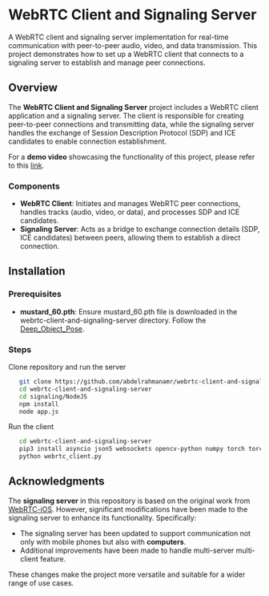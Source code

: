 # WebRTC Client and Signaling Server

A WebRTC client and signaling server implementation for real-time communication with peer-to-peer audio, video, and data transmission. This project demonstrates how to set up a WebRTC client that connects to a signaling server to establish and manage peer connections.

## Overview

The **WebRTC Client and Signaling Server** project includes a WebRTC client application and a signaling server. The client is responsible for creating peer-to-peer connections and transmitting data, while the signaling server handles the exchange of Session Description Protocol (SDP) and ICE candidates to enable connection establishment.

For a **demo video** showcasing the functionality of this project, please refer to this [link](https://drive.google.com/drive/folders/1SYTTRWaFQHZBB-C2ngWCZ6FboDucJ3bx?usp=sharing).

### Components
- **WebRTC Client**: Initiates and manages WebRTC peer connections, handles tracks (audio, video, or data), and processes SDP and ICE candidates.
- **Signaling Server**: Acts as a bridge to exchange connection details (SDP, ICE candidates) between peers, allowing them to establish a direct connection.

## Installation

### Prerequisites
- **mustard_60.pth**: Ensure mustard_60.pth file is downloaded in the webrtc-client-and-signaling-server directory. Follow the [Deep_Object_Pose](https://github.com/NVlabs/Deep_Object_Pose).

### Steps
Clone repository and run the server
```bash
   git clone https://github.com/abdelrahmanamr/webrtc-client-and-signaling-server.git
   cd webrtc-client-and-signaling-server
   cd signaling/NodeJS
   npm install
   node app.js
```

Run the client
```bash
   cd webrtc-client-and-signaling-server
   pip3 install asyncio json5 websockets opencv-python numpy torch torchvision aiortc scipy pyrr tensorflow
   python webrtc_client.py
```
## Acknowledgments
The **signaling server** in this repository is based on the original work from [WebRTC-iOS](https://github.com/stasel/WebRTC-iOS). However, significant modifications have been made to the signaling server to enhance its functionality. Specifically:
- The signaling server has been updated to support communication not only with mobile phones but also with **computers**.
- Additional improvements have been made to handle multi-server multi-client feature.

These changes make the project more versatile and suitable for a wider range of use cases.
